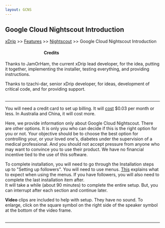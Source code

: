 ```yaml
---
layout: GCNS
---
```


## Google Cloud Nightscout Introduction  
[xDrip](../../../README.md) >> [Features](../../Features_page.md) >> [Nightscout](../../Nightscout_page.md) >> Google Cloud Nightscout Introduction  
  
####          **Credits**  
Thanks to JamOrHam, the current xDrip lead developer, for the idea, putting it together, implementing the installer, testing everything, and providing instructions.  

Thanks to tzachi-dar, senior xDrip developer, for ideas, development of critical code, and for providing support.  
<br/>  
  
---  
  
 
You will need a credit card to set up billing.  It will [cost](../NS_FreeTier.md) $0.03 per month or less.  In Australia and China, it will cost more.  
  
Here, we provide information only about Google Cloud Nightscout.  There are other options.  It is only you who can decide if this is the right option for you or not.  Your objective should be to choose the best option for controlling your, or your loved one's, diabetes under the supervision of a medical professional.  And you should not accept pressure from anyone who may want to convince you to use their product.  We have no financial incentive tied to the use of this software.  
  
To complete installation, you will need to go through the Installation steps up to "Setting up followers".  You will need to use menus.  [This](../HowToMenu.md) explains what to expect when using the menus.  If you have followers, you will also need to complete the last installation item after.  
It will take a while (about 90 minutes) to complete the entire setup.  But, you can interrupt after each section and continue later.  
  
**Video** clips are included to help with setup.  They have no sound.  To enlarge, click on the square symbol on the right side of the speaker symbol at the bottom of the video frame.  
<br/>  
  
---  

  
